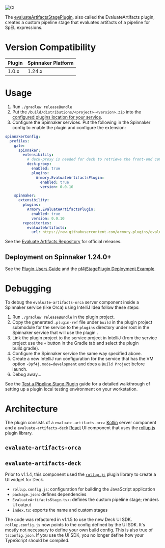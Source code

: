 ![CI](https://github.com/armory-plugins/evaluate-artifacts/workflows/CI/badge.svg)

The [evaluateArtifactsStagePlugin](https://github.com/armory-plugins/evaluate-artifacts), also called the EvaluateArtifacts plugin, creates a custom pipeline stage that evaluates artifacts of a pipeline for SpEL expressions.

# Version Compatibility

| Plugin  | Spinnaker Platform |
|:----------- | :--------- |
| 1.0.x  | 1.24.x |

# Usage

1) Run `./gradlew releaseBundle`
2) Put the `/build/distributions/<project>-<version>.zip` into the [configured plugins location for your service](https://pf4j.org/doc/packaging.html).
3) Configure the Spinnaker services. Put the following in the Spinnaker config to enable the plugin and configure the extension:

```yaml
spinnakerConfig:
  profiles:
    gate:
      spinnaker:
        extensibility:
          # deck-proxy is needed for deck to retrieve the front-end components of the plugin
          deck-proxy:
            enabled: true
            plugins:
              Armory.EvaluateArtifactsPlugin:
                enabled: true
                version: 0.0.10

    spinnaker:
      extensibility:
        plugins:
          Armory.EvaluateArtifactsPlugin:
            enabled: true
            version: 0.0.10
        repositories:
          evaluateArtifacts:
            url: https://raw.githubusercontent.com/armory-plugins/evaluate-artifacts-releases/master/repositories.json
```

See the [Evaluate Artifacts Repository](https://github.com/armory-plugins/evaluate-artifacts-releases) for official releases.

## Deployment on Spinnaker 1.24.0+

See the [Plugin Users Guide](https://spinnaker.io/guides/user/plugins/) and the [pf4jStagePlugin Deployment Example](https://spinnaker.io/guides/user/plugins/deploy-example/).

# Debugging

To debug the `evaluate-artifacts-orca`  server component inside a Spinnaker service (like Orca) using IntelliJ Idea follow these steps:

1) Run `./gradlew releaseBundle` in the plugin project.
2) Copy the generated `.plugin-ref` file under `build` in the plugin project submodule for the service to the `plugins` directory under root in the Spinnaker service that will use the plugin .
3) Link the plugin project to the service project in IntelliJ (from the service project use the `+` button in the Gradle tab and select the plugin build.gradle).
4) Configure the Spinnaker service the same way specified above.
5) Create a new IntelliJ run configuration for the service that has the VM option `-Dpf4j.mode=development` and does a `Build Project` before launch.
6) Debug away...

See the [Test a Pipeline Stage Plugin](https://spinnaker.io/guides/developer/plugin-creators/deck-plugin/) guide for a detailed walkthrough of setting up a plugin local testing environment on your workstation.

# Architecture

The plugin consists of a `evaluate-artifacts-orca` [Kotlin](https://kotlinlang.org/docs/reference/) server component and a `evaluate-artifacts-deck` [React](https://reactjs.org/) UI component that uses the [rollup.js](https://rollupjs.org/guide/en/#plugins-overview) plugin library.

## `evaluate-artifacts-orca`


## `evaluate-artifacts-deck`

Prior to v1.1.4, this component used the [`rollup.js`](https://rollupjs.org/guide/en/#plugins-overview) plugin library to create a UI widget for Deck.

* `rollup.config.js`: configuration for building the JavaScript application
* `package.json`: defines dependencies
* `EvaluateArtifactsStage.tsx`: defines the custom pipeline stage; renders UI output
* `index.ts`: exports the name and custom stages

The code was refactored in v1.1.5 to use the new Deck UI SDK. `rollup.config.js`
now points to the config defined by the UI SDK. It's mostly not necessary to
define your own build config. This is also true of `tsconfig.json`. If you use
the UI SDK, you no longer define how your TypeScript should be compiled.
